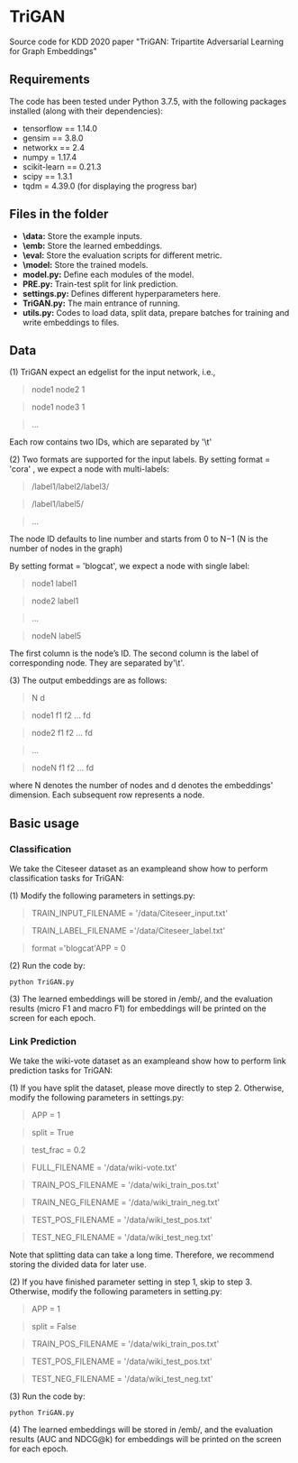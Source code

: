 # TriGAN
 Source code for KDD 2020 paper "TriGAN: Tripartite Adversarial Learning for Graph Embeddings"
## Requirements
The code has been tested under Python 3.7.5, with the following packages installed (along with their dependencies):
- tensorflow == 1.14.0
- gensim == 3.8.0
- networkx == 2.4
- numpy = 1.17.4
- scikit-learn == 0.21.3
- scipy == 1.3.1
- tqdm = 4.39.0 (for displaying the progress bar)
## Files in the folder
- **\data:** Store the example inputs.
- **\emb:** Store the learned embeddings.
- **\eval:** Store the evaluation scripts for different metric.
- **\model:** Store the trained models.
- **model.py:** Define each modules of the model.
- **PRE.py:** Train-test split for link prediction.
- **settings.py:** Defines different hyperparameters here.
- **TriGAN.py:** The main entrance of running.
- **utils.py:** Codes to load data, split data, prepare batches for training and write embeddings to files.
## Data

(1) TriGAN expect an edgelist for the input network, i.e.,
>node1 node2 1

>node1 node3 1

>...

Each row contains two IDs, which are separated by '\t'

(2) Two formats are supported for the input labels. By setting format = 'cora' , we expect a node with multi-labels:
>/label1/label2/label3/

>/label1/label5/

>...

The node ID defaults to line number and starts from 0 to N−1 (N is the number of nodes in the graph)

By setting format = 'blogcat', we expect a node with single label:
>node1   label1

>node2   label1

>...

>nodeN   label5

The first column is the node’s ID. The second column is the label of corresponding node. They are separated by'\t'.

(3) The output embeddings are as follows:
>N d

>node1 f1 f2 ... fd

>node2 f1 f2 ... fd

>...

>nodeN f1 f2 ... fd

where N denotes the number of nodes and d denotes the embeddings' dimension. Each subsequent row represents a node.

## Basic usage
### Classification
We take the Citeseer dataset as an exampleand show how to perform classification tasks for TriGAN:

(1) Modify the following parameters in settings.py:
>TRAIN_INPUT_FILENAME = '/data/Citeseer_input.txt'

>TRAIN_LABEL_FILENAME ='/data/Citeseer_label.txt'

>format ='blogcat'APP = 0

(2) Run the code by:

```python TriGAN.py```

(3) The learned embeddings will be stored in /emb/, and the evaluation results (micro F1 and macro F1) for embeddings will be printed on the screen for each epoch.

### Link Prediction
We take the wiki-vote dataset as an exampleand show how to perform link prediction tasks for TriGAN:

(1) If you have split the dataset, please move directly to step 2. Otherwise, modify the following parameters in settings.py:
>APP = 1

>split = True

>test_frac = 0.2
 
>FULL_FILENAME = '/data/wiki-vote.txt'

>TRAIN_POS_FILENAME = '/data/wiki_train_pos.txt'

>TRAIN_NEG_FILENAME = '/data/wiki_train_neg.txt'

>TEST_POS_FILENAME = '/data/wiki_test_pos.txt'

>TEST_NEG_FILENAME = '/data/wiki_test_neg.txt'

Note that splitting data can take a long time. Therefore, we recommend storing the divided data for later use.

(2) If you have finished parameter setting in step 1, skip to step 3. Otherwise, modify the following parameters in setting.py:
>APP = 1

>split = False

>TRAIN_POS_FILENAME = '/data/wiki_train_pos.txt'

>TEST_POS_FILENAME = '/data/wiki_test_pos.txt'

>TEST_NEG_FILENAME = '/data/wiki_test_neg.txt'

(3) Run the code by:

```python TriGAN.py```

(4) The learned embeddings will be stored in /emb/, and the evaluation results (AUC and NDCG@k) for embeddings will be printed on the screen for each epoch.
